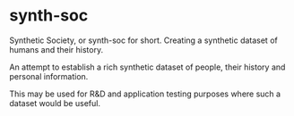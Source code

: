 # synth-soc
Synthetic Society, or synth-soc for short. Creating a synthetic dataset of humans and their history.

An attempt to establish a rich synthetic dataset of people, their history and personal information.

This may be used for R&D and application testing purposes where such a dataset would be useful.
